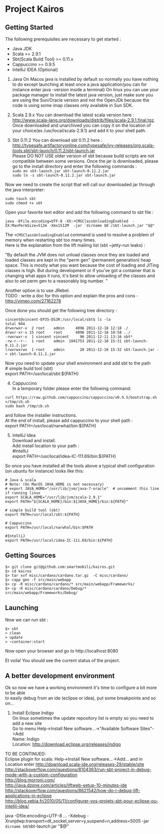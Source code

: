 Project Kairos
==============

Getting Started
---------------
The following prerequisites are necessary to get started :

* Java JDK
* Scala >= 2.9.1
* Sbt(Scala Build Tool) >= 0.11.x
* Cappuccino >= 0.9.5
* IntelliJ IDEA (Optional)

1) Java 
On Macos java is installed by default so normally you have nothing to do except launching at least once a java application(you can for instance enter java -version inside a terminal)
On linux you can use your package manager to install the latest java version, just make sure you are
using the Sun/Oracle version and not the OpenJDk because the code is using some imap classes only
available in Sun SDK.

2) Scala 2.9.x
You can download the latest scala version here : http://www.scala-lang.org/downloads/distrib/files/scala-2.9.1.final.tgz.  
Once downloaded and unarchived you can copy it on the location of your choice(ex /usr/local/scala-2.9.1) and add it to your shell path.

3) Sbt 0.11.2
You can download sbt 0.11.2 here : http://typesafe.artifactoryonline.com/typesafe/ivy-releases/org.scala-tools.sbt/sbt-launch/0.11.2/sbt-launch.jar  
Please DO NOT USE older version of sbt because build scripts are not compatible between some versions. 
Once the jar is downloaded, please go to the install directory and enter the following commands :  
`sudo mv sbt-launch.jar sbt-launch-0.11.2.jar`  
`sudo ln -s sbt-launch-0.11.2.jar sbt-launch.jar`  

Now we need to create the script that will call our downloaded jar through the java interpreter:  

`sudo touch sbt`  
`sudo chmod +x sbt`  

Open your favorite text editor and add the following command to sbt file :  

    java -Dfile.encoding=UTF-8 -XX:+CMSClassUnloadingEnabled  -XX:MaxPermSize=512m -Xmx1512M  -jar `dirname $0`/sbt-launch.jar "$@"

The `+CMSClassUnloadingEnabled` command is used to resolve a problem of memory when restarting sbt too many times.  
Here is the explanation from the lift mailing list (sbt ~jetty-run leaks) :

"By default the JVM does not unload classes once they are loaded and loaded 
classes are kept in the "perm gen" (permanent generation) heap space.  This 
is mostly what you want because the cost of loading and JITing classes is 
high.  But during development or if you've got a container that is changing 
what apps it runs, it's best to allow unloading of the classes and also to 
set perm gen to a reasonably big number. "

Another option is to use JRebel.  
TODO : write a doc for this option and explain the pros and cons - http://vimeo.com/27162278

Once done you should get the following tree directory :  

    vincent@vincent-EP35-DS3R:/usr/local/sbt$ ls -la  
    total 944  
    drwxrwxr-x  2 root    admin     4096 2011-12-18 12:18 ./  
    drwxr-xr-x 15 root    root      4096 2011-12-18 10:58 ../  
    -rwxrwxr-x  1 vincent vincent     96 2011-12-11 13:16 sbt*  
    -rw-r--r--  1 root    admin  1041753 2011-12-10 15:31 sbt-launch-0.11.2.jar  
    lrwxrwxrwx  1 root    admin       20 2011-12-10 15:32 sbt-launch.jar -> sbt-launch-0.11.2.jar  

Now you need to update your shell environment and add sbt to the path  
    # simple build tool (sbt)  
    export PATH=/usr/local/sbt:${PATH}  

4) Cappuccino  
In a temporary folder please enter the following command:  
  
`curl https://raw.github.com/cappuccino/cappuccino/v0.9.5/bootstrap.sh >/tmp/cb.sh`  
`sudo bash /tmp/cb.sh`  

and follow the installer instructions.  
At the end of install, please add cappuccino to your shell path :  
    export PATH=/usr/local/narwhal/bin:${PATH}  

5) IntelliJ Idea  
Download and install.  
Add install location to your path :  
    #IntelliJ  
    export PATH=/usr/local/idea-IC-111.69/bin:${PATH}  



So once you have installed all the tools above a typical shell configuration (on ubuntu for instance) looks like this:  


    # Java & scala  
    # Note: (On MacOS JAVA_HOME is not necessary)
    # export JAVA_HOME="/usr/lib/jvm/java-7-oracle"  # uncomment this line if running linux
    export SCALA_HOME="/usr/lib/jvm/scala-2.9.1"  
    export PATH="${SCALA_HOME}/bin:${JAVA_HOME}/bin:${PATH}"  

    # simple build tool (sbt)  
    export PATH=/usr/local/sbt:${PATH}  

    # Cappuccino  
    export PATH=/usr/local/narwhal/bin:$PATH  

    #IntelliJ  
    export PATH=/usr/local/idea-IC-111.69/bin:${PATH}  

Getting Sources  
---------------  
  
`$> git clone git@github.com:smartmobili/kairos.git`  
`$> cd kairos`  
`$> tar xvf misc/cardano/cardano.tar.gz  -C misc/cardano/`  
`$> capp gen -f src/main/webapp`  
`$> cp -R misc/cardano/cardano/* src/main/webapp/Frameworks/`  
`$> cp -R misc/cardano/cardano/Debug/* src/main/webapp/Frameworks/Debug/`  



Launching
---------------

Now we can run sbt :  

`$> sbt`  
`> clean`  
`> update`  
`> ~container:start`  

Now open your browser and go to http://localhost:8080  

Et voila! You should see the current status of the project.  

A better development environment
---------------
Ok so now we have a working environment it's time to configure a bit more to be able  
to easily debug from an ide (eclipse or idea), put some breakpoints and so on...  

1) Install Eclipse Indigo  
On linux sometimes the update repository list is empty so you need to add a new site  
Go to menu Help->Install New software...->"Available Software Sites"->Add  
Name: Indigo  
Location: http://download.eclipse.org/releases/indigo  



TO BE CONTINUED:  
Eclipse plugin for scala: Help->Install New software...->Add... and in Location enter http://download.scala-ide.org/releases-29/stable/site  
http://stackoverflow.com/questions/8104363/run-sbt-project-in-debug-mode-with-a-custom-configuration  
http://blog.morroni.com/  
http://java.dzone.com/articles/liftweb-setup-10-minutes-ide  
http://stackoverflow.com/questions/8621542/how-do-i-debug-lift-applications-in-eclipse  
http://blog.xebia.fr/2010/05/11/configurer-vos-projets-sbt-pour-eclipse-ou-intellij-idea/  

java -Dfile.encoding=UTF-8 ... -Xdebug -Xrunjdwp:transport=dt_socket,server=y,suspend=n,address=5005 -jar `dirname $0`/sbt-launch.jar "$@"  




